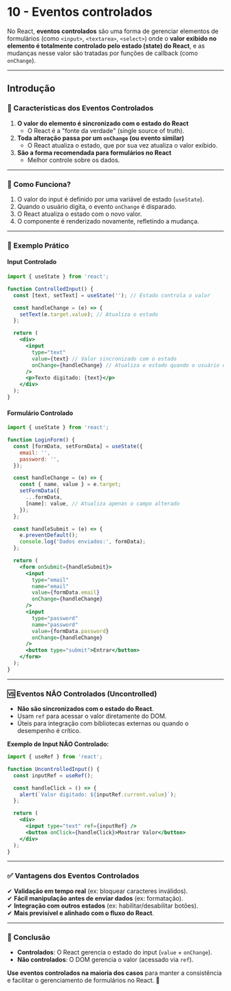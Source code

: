 # 10 - Eventos controlados

No React, **eventos controlados** são uma forma de gerenciar elementos de formulários (como `<input>`, `<textarea>`, `<select>`) onde o **valor exibido no elemento é totalmente controlado pelo estado (state) do React**, e as mudanças nesse valor são tratadas por funções de callback (como `onChange`).

---
## Introdução

### **📌 Características dos Eventos Controlados**

1. **O valor do elemento é sincronizado com o estado do React**  
   - O React é a "fonte da verdade" (single source of truth).
2. **Toda alteração passa por um `onChange` (ou evento similar)**  
   - O React atualiza o estado, que por sua vez atualiza o valor exibido.
3. **São a forma recomendada para formulários no React**  
   - Melhor controle sobre os dados.

---

### **🔄 Como Funciona?**
1. O valor do input é definido por uma variável de estado (`useState`).
2. Quando o usuário digita, o evento `onChange` é disparado.
3. O React atualiza o estado com o novo valor.
4. O componente é renderizado novamente, refletindo a mudança.

---

### **📝 Exemplo Prático**
#### **Input Controlado**

```jsx
import { useState } from 'react';

function ControlledInput() {
  const [text, setText] = useState(''); // Estado controla o valor

  const handleChange = (e) => {
    setText(e.target.value); // Atualiza o estado
  };

  return (
    <div>
      <input
        type="text"
        value={text} // Valor sincronizado com o estado
        onChange={handleChange} // Atualiza o estado quando o usuário digita
      />
      <p>Texto digitado: {text}</p>
    </div>
  );
}
```

#### **Formulário Controlado**
```jsx
import { useState } from 'react';

function LoginForm() {
  const [formData, setFormData] = useState({
    email: '',
    password: '',
  });

  const handleChange = (e) => {
    const { name, value } = e.target;
    setFormData({
      ...formData,
      [name]: value, // Atualiza apenas o campo alterado
    });
  };

  const handleSubmit = (e) => {
    e.preventDefault();
    console.log('Dados enviados:', formData);
  };

  return (
    <form onSubmit={handleSubmit}>
      <input
        type="email"
        name="email"
        value={formData.email}
        onChange={handleChange}
      />
      <input
        type="password"
        name="password"
        value={formData.password}
        onChange={handleChange}
      />
      <button type="submit">Entrar</button>
    </form>
  );
}
```

---

### **🆚 Eventos NÃO Controlados (Uncontrolled)**
- **Não são sincronizados com o estado do React**.
- Usam `ref` para acessar o valor diretamente do DOM.
- Úteis para integração com bibliotecas externas ou quando o desempenho é crítico.

**Exemplo de Input NÃO Controlado:**

```jsx
import { useRef } from 'react';

function UncontrolledInput() {
  const inputRef = useRef();

  const handleClick = () => {
    alert(`Valor digitado: ${inputRef.current.value}`);
  };

  return (
    <div>
      <input type="text" ref={inputRef} />
      <button onClick={handleClick}>Mostrar Valor</button>
    </div>
  );
}
```

---

### **✅ Vantagens dos Eventos Controlados**

✔ **Validação em tempo real** (ex: bloquear caracteres inválidos).  
✔ **Fácil manipulação antes de enviar dados** (ex: formatação).  
✔ **Integração com outros estados** (ex: habilitar/desabilitar botões).  
✔ **Mais previsível e alinhado com o fluxo do React**.

---

### **🔹 Conclusão**

- **Controlados**: O React gerencia o estado do input (`value` + `onChange`).  
- **Não controlados**: O DOM gerencia o valor (acessado via `ref`).  

**Use eventos controlados na maioria dos casos** para manter a consistência e facilitar o gerenciamento de formulários no React. 🚀